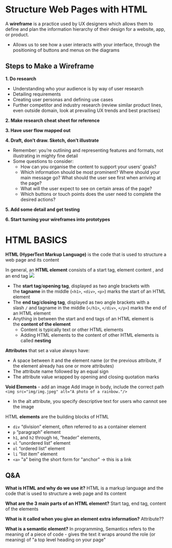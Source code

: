 # Structure Web Pages with HTML

A **wireframe** is a practice used by UX designers which allows them to define and plan the information hierarchy of their design for a website, app, or product.

- Allows us to see how a user interacts with your interface, through the positioning of buttons and menus on the diagrams

## Steps to Make a Wireframe
**1. Do research** 
- Understanding who your audience is by way of user research
- Detailing requirements
- Creating user personas and defining use cases 
- Further competitor and industry research (review similar product lines, even outside domain, look at prevailing UX trends and best practises)

**2.  Make research cheat sheet for reference**

**3. Have user flow mapped out**

**4. Draft, don’t draw. Sketch, don’t illustrate**
- Remember: you’re outlining and representing features and formats, not illustrating in mighty fine detail
- Some questions to consider: 
  - How can you organise the content to support your users’ goals?
  - Which information should be most prominent? Where should your main message go? What should the user see first when arriving at the page?
  - What will the user expect to see on certain areas of the page?
  - Which buttons or touch points does the user need to complete the desired actions?

**5. Add some detail and get testing**

**6. Start turning your wireframes into prototypes**

# HTML BASICS
**HTML (HyperText Markup Language)** is the code that is used to structure a web page and its content

In general, an **HTML element** consists of a start tag, element content , and an end tag
![](https://developer.mozilla.org/en-US/docs/Learn/Getting_started_with_the_web/HTML_basics/grumpy-cat-small.png)
- The **start tag**/**opening tag**, displayed as two angle brackets with the **tagname** in the middle (`<h1>`, `<div>`, `<p>`) marks the start of an HTML element
- The **end tag**/**closing tag**, displayed as two angle brackets with a slash `/` and tagname in the middle (`</h1>`, `</div>`, `</p>`) marks the end of an HTML element
- Anything in between the start and end tags of an HTML element is the **content of the element**
    - Content is typically text or other HTML elements
    - Adding HTML elements to the content of other HTML elements is called **nesting**

**Attributes** that set a value always have:
- A space between it and the element name (or the previous attribute, if the element already has one or more attributes)
- The attribute name followed by an equal sign
- The attribute value wrapped by opening and closing quotation marks

**Void Elements** - add an image
Add image in body, include the correct path
`<img src="img/img.jpeg" alt="A photo of a rainbow."/>`
- In the alt attribute, you specify descriptive text for users who cannot see the image

HTML **elements** are the building blocks of HTML

- `div` “division” element, often referred to as a container element
- `p` “paragraph” element
- `h1`, and `h2` through `h6`, “header” elements,
- `ul` “unordered list” element
- `ol` “ordered list” element
- `li` “list item” element
- `<a>` "a" being the short form for "anchor" -> this is a link

## Q&A
**What is HTML and why do we use it?**
HTML is a markup language and the code that is used to structure a web page and its content

**What are the 3 main parts of an HTML element?**
Start tag, end tag, content of the elements

**What is it called when you give an element extra information?**
Attribute??

**What is a semantic element?**
In programming, Semantics refers to the meaning of a piece of code - gives the text it wraps around the role (or meaning) of "a top level heading on your page"